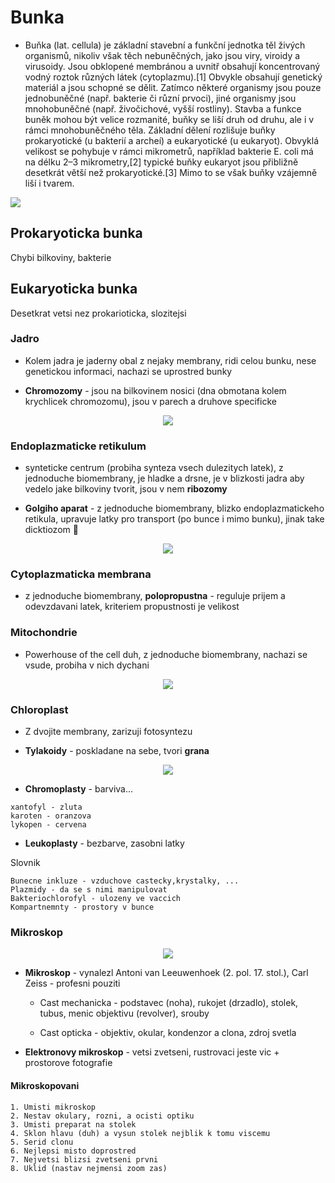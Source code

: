 # Bunka

+ Buňka (lat. cellula) je základní stavební a funkční jednotka těl živých organismů, nikoliv však těch nebuněčných, jako jsou viry, viroidy a virusoidy. Jsou obklopené membránou a uvnitř obsahují koncentrovaný vodný roztok různých látek (cytoplazmu).[1] Obvykle obsahují genetický materiál a jsou schopné se dělit. Zatímco některé organismy jsou pouze jednobuněčné (např. bakterie či různí prvoci), jiné organismy jsou mnohobuněčné (např. živočichové, vyšší rostliny). Stavba a funkce buněk mohou být velice rozmanité, buňky se liší druh od druhu, ale i v rámci mnohobuněčného těla. Základní dělení rozlišuje buňky prokaryotické (u bakterií a archeí) a eukaryotické (u eukaryot). Obvyklá velikost se pohybuje v rámci mikrometrů, například bakterie E. coli má na délku 2–3 mikrometry,[2] typické buňky eukaryot jsou přibližně desetkrát větší než prokaryotické.[3] Mimo to se však buňky vzájemně liší i tvarem.

<img src="https://upload.wikimedia.org/wikipedia/commons/thumb/5/58/Animal_cell_structure_cs.svg/2560px-Animal_cell_structure_cs.svg.png">

## Prokaryoticka bunka 

Chybi bilkoviny, bakterie

## Eukaryoticka bunka

Desetkrat vetsi nez prokarioticka, slozitejsi 

### Jadro

+ Kolem jadra je jaderny obal z nejaky membrany, ridi celou bunku, nese genetickou informaci, nachazi se uprostred bunky

+ **Chromozomy** - jsou na bilkovinem nosici (dna obmotana kolem krychlicek chromozomu), jsou v parech a druhove specificke 

<div align="center">
    <img src="https://external-content.duckduckgo.com/iu/?u=http%3A%2F%2Fwww.zivocisnabunka.estranky.cz%2Fimg%2Fmid%2F9%2Fjadro-bunky.png.jpg&f=1&nofb=1">
</div>

### Endoplazmaticke retikulum

+ synteticke centrum (probiha synteza vsech dulezitych latek), z jednoduche biomembrany, je hladke a drsne, je v blizkosti jadra aby vedelo jake bilkoviny tvorit, jsou v nem **ribozomy**

+ **Golgiho aparat** - z jednoduche biomembrany, blizko endoplazmatickeho retikula, upravuje latky pro transport (po bunce i mimo bunku), jinak take dicktiozom 🤨

<div align="center">
    <img src="https://external-content.duckduckgo.com/iu/?u=https%3A%2F%2Fbiopedia.sk%2Fimages%2Fstruktura-endoplazmatickeho-retikula.png%3Fid%3Df31306f08d619d796a400127ebe3dead&f=1&nofb=1">
</div>

### Cytoplazmaticka membrana 

+ z jednoduche biomembrany, **polopropustna** - reguluje prijem a odevzdavani latek, kriteriem propustnosti je velikost

### Mitochondrie

+ Powerhouse of the cell duh, z jednoduche biomembrany, nachazi se vsude, probiha v nich dychani

<div align="center">
    <img src="https://upload.wikimedia.org/wikipedia/commons/thumb/d/d2/Mitochondrion_structure.svg/700px-Mitochondrion_structure.svg.png">
</div>

### Chloroplast 

+ Z dvojite membrany, zarizuji fotosyntezu

+ **Tylakoidy** - poskladane na sebe, tvori **grana**

<div align="center">
    <img src="https://upload.wikimedia.org/wikipedia/commons/thumb/a/a6/Chloroplast_II.svg/660px-Chloroplast_II.svg.png">
</div>

+ **Chromoplasty** - barviva...

```
xantofyl - zluta
karoten - oranzova
lykopen - cervena
```

+ **Leukoplasty** - bezbarve, zasobni latky

Slovnik
```
Bunecne inkluze - vzduchove castecky,krystalky, ...
Plazmidy - da se s nimi manipulovat
Bakteriochlorofyl - ulozeny ve vaccich
Kompartnemnty - prostory v bunce
```

### Mikroskop

<div align="center">
    <img src="https://external-content.duckduckgo.com/iu/?u=https%3A%2F%2Fwww.sszdra-karvina.cz%2Fbunka%2Ffy%2F03lupmi%2Fobr%2Fmikobr.jpg&f=1&nofb=1">
</div>

+ **Mikroskop** - vynalezl Antoni van Leeuwenhoek (2. pol. 17. stol.), Carl Zeiss - profesni pouziti

    + Cast mechanicka - podstavec (noha), rukojet (drzadlo), stolek, tubus, menic objektivu (revolver), srouby

    + Cast opticka - objektiv, okular, kondenzor a clona, zdroj svetla

+ **Elektronovy mikroskop** - vetsi zvetseni, rustrovaci jeste vic + prostorove fotografie

#### Mikroskopovani

```
1. Umisti mikroskop
2. Nestav okulary, rozni, a ocisti optiku
3. Umisti preparat na stolek
4. Sklon hlavu (duh) a vysun stolek nejblik k tomu viscemu
5. Serid clonu
6. Nejlepsi misto doprostred
7. Nejvetsi blizsi zvetseni prvni
8. Uklid (nastav nejmensi zoom zas)
```

